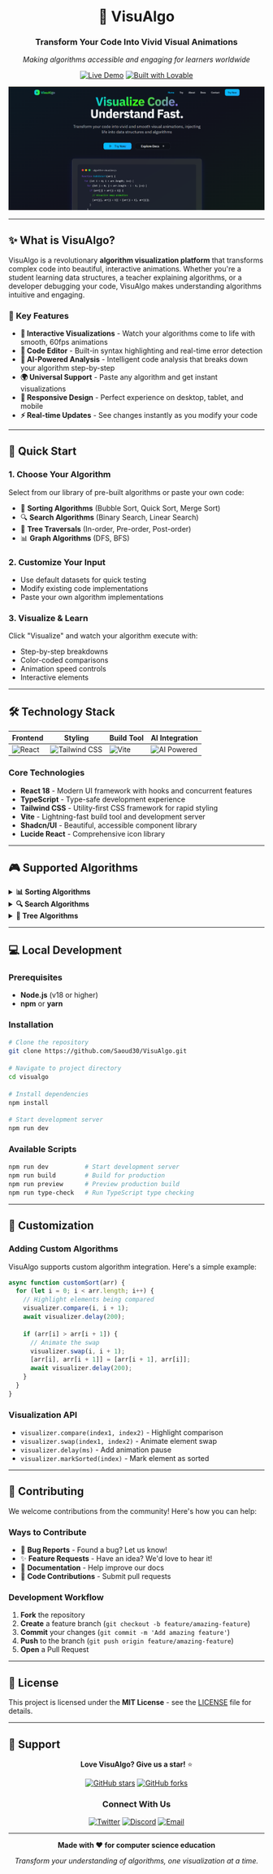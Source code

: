 
<div align="center">

# 🚀 VisuAlgo

### Transform Your Code Into Vivid Visual Animations

*Making algorithms accessible and engaging for learners worldwide*

[![Live Demo](https://img.shields.io/badge/🌐_Live_Demo-Try_Now-00D9FF?style=for-the-badge)](https://lovable.dev/projects/c520fa67-f92b-48d4-b116-d251cb7b99ca)
[![Built with Lovable](https://img.shields.io/badge/Built_with-Lovable-FF6B6B?style=for-the-badge)](https://lovable.dev)

![VisuAlgo Preview](/background.png)

</div>

---

## ✨ What is VisuAlgo?

VisuAlgo is a revolutionary **algorithm visualization platform** that transforms complex code into beautiful, interactive animations. Whether you're a student learning data structures, a teacher explaining algorithms, or a developer debugging your code, VisuAlgo makes understanding algorithms intuitive and engaging.

### 🎯 Key Features

- **🎨 Interactive Visualizations** - Watch your algorithms come to life with smooth, 60fps animations
- **📝 Code Editor** - Built-in syntax highlighting and real-time error detection
- **🧠 AI-Powered Analysis** - Intelligent code analysis that breaks down your algorithm step-by-step
- **🌍 Universal Support** - Paste any algorithm and get instant visualizations
- **📱 Responsive Design** - Perfect experience on desktop, tablet, and mobile
- **⚡ Real-time Updates** - See changes instantly as you modify your code

---

## 🚀 Quick Start

### 1. **Choose Your Algorithm**
Select from our library of pre-built algorithms or paste your own code:
- 🔄 **Sorting Algorithms** (Bubble Sort, Quick Sort, Merge Sort)
- 🔍 **Search Algorithms** (Binary Search, Linear Search)
- 🌳 **Tree Traversals** (In-order, Pre-order, Post-order)
- 📊 **Graph Algorithms** (DFS, BFS)

### 2. **Customize Your Input**
- Use default datasets for quick testing
- Modify existing code implementations
- Paste your own algorithm implementations

### 3. **Visualize & Learn**
Click "Visualize" and watch your algorithm execute with:
- Step-by-step breakdowns
- Color-coded comparisons
- Animation speed controls
- Interactive elements

---

## 🛠️ Technology Stack

<div align="center">

| Frontend | Styling | Build Tool | AI Integration |
|----------|---------|------------|----------------|
| ![React](https://img.shields.io/badge/React-61DAFB?style=for-the-badge&logo=react&logoColor=black) | ![Tailwind CSS](https://img.shields.io/badge/Tailwind_CSS-38B2AC?style=for-the-badge&logo=tailwind-css&logoColor=white) | ![Vite](https://img.shields.io/badge/Vite-646CFF?style=for-the-badge&logo=vite&logoColor=white) | ![AI Powered](https://img.shields.io/badge/AI_Powered-FF6B6B?style=for-the-badge&logo=openai&logoColor=white) |

</div>

### Core Technologies
- **React 18** - Modern UI framework with hooks and concurrent features
- **TypeScript** - Type-safe development experience
- **Tailwind CSS** - Utility-first CSS framework for rapid styling
- **Vite** - Lightning-fast build tool and development server
- **Shadcn/UI** - Beautiful, accessible component library
- **Lucide React** - Comprehensive icon library

---

## 🎮 Supported Algorithms

<details>
<summary><strong>📊 Sorting Algorithms</strong></summary>

| Algorithm | Time Complexity | Space Complexity | Visualization Features |
|-----------|----------------|------------------|----------------------|
| **Bubble Sort** | O(n²) | O(1) | Color-coded comparisons, swap animations |
| **Quick Sort** | O(n log n) | O(log n) | Pivot highlighting, partitioning process |
| **Merge Sort** | O(n log n) | O(n) | Split/merge animations, recursive visualization |
| **Selection Sort** | O(n²) | O(1) | Minimum element tracking, sorted region |
| **Insertion Sort** | O(n²) | O(1) | Element insertion, shifting animations |

</details>

<details>
<summary><strong>🔍 Search Algorithms</strong></summary>

| Algorithm | Time Complexity | Space Complexity | Visualization Features |
|-----------|----------------|------------------|----------------------|
| **Binary Search** | O(log n) | O(1) | Search range narrowing, middle element highlighting |
| **Linear Search** | O(n) | O(1) | Sequential element checking, progress tracking |
| **Depth-First Search** | O(V + E) | O(V) | Stack visualization, path highlighting |
| **Breadth-First Search** | O(V + E) | O(V) | Queue visualization, level-by-level traversal |

</details>

<details>
<summary><strong>🌳 Tree Algorithms</strong></summary>

| Algorithm | Time Complexity | Space Complexity | Visualization Features |
|-----------|----------------|------------------|----------------------|
| **In-order Traversal** | O(n) | O(h) | Node visit order, recursive call stack |
| **Pre-order Traversal** | O(n) | O(h) | Root-first traversal, tree structure |
| **Post-order Traversal** | O(n) | O(h) | Children-first traversal, bottom-up processing |
| **Binary Search Tree** | O(log n) | O(1) | Node insertion, search path visualization |

</details>

---

## 💻 Local Development

### Prerequisites
- **Node.js** (v18 or higher)
- **npm** or **yarn**

### Installation

```bash
# Clone the repository
git clone https://github.com/Saoud30/VisuAlgo.git

# Navigate to project directory
cd visualgo

# Install dependencies
npm install

# Start development server
npm run dev
```

### Available Scripts

```bash
npm run dev          # Start development server
npm run build        # Build for production
npm run preview      # Preview production build
npm run type-check   # Run TypeScript type checking
```

---

## 🎨 Customization

### Adding Custom Algorithms

VisuAlgo supports custom algorithm integration. Here's a simple example:

```javascript
async function customSort(arr) {
  for (let i = 0; i < arr.length; i++) {
    // Highlight elements being compared
    visualizer.compare(i, i + 1);
    await visualizer.delay(200);
    
    if (arr[i] > arr[i + 1]) {
      // Animate the swap
      visualizer.swap(i, i + 1);
      [arr[i], arr[i + 1]] = [arr[i + 1], arr[i]];
      await visualizer.delay(200);
    }
  }
}
```

### Visualization API

- `visualizer.compare(index1, index2)` - Highlight comparison
- `visualizer.swap(index1, index2)` - Animate element swap
- `visualizer.delay(ms)` - Add animation pause
- `visualizer.markSorted(index)` - Mark element as sorted

---

## 🤝 Contributing

We welcome contributions from the community! Here's how you can help:

### Ways to Contribute
- 🐛 **Bug Reports** - Found a bug? Let us know!
- ✨ **Feature Requests** - Have an idea? We'd love to hear it!
- 📖 **Documentation** - Help improve our docs
- 🔧 **Code Contributions** - Submit pull requests

### Development Workflow

1. **Fork** the repository
2. **Create** a feature branch (`git checkout -b feature/amazing-feature`)
3. **Commit** your changes (`git commit -m 'Add amazing feature'`)
4. **Push** to the branch (`git push origin feature/amazing-feature`)
5. **Open** a Pull Request

---

## 📄 License

This project is licensed under the **MIT License** - see the [LICENSE](LICENSE) file for details.

---

## 🌟 Support

<div align="center">

**Love VisuAlgo? Give us a star!** ⭐

[![GitHub stars](https://img.shields.io/github/stars/your-username/visualgo?style=social)](https://github.com/Saoud30/VisuAlgo/stargazers)
[![GitHub forks](https://img.shields.io/github/forks/your-username/visualgo?style=social)](https://github.com/Saoud30/VisuAlgo/network/members)

### Connect With Us

[![Twitter](https://img.shields.io/badge/Twitter-1DA1F2?style=for-the-badge&logo=twitter&logoColor=white)](https://twitter.com/visualgo)
[![Discord](https://img.shields.io/badge/Discord-7289DA?style=for-the-badge&logo=discord&logoColor=white)](https://discord.gg/visualgo)
[![Email](https://img.shields.io/badge/Email-D14836?style=for-the-badge&logo=gmail&logoColor=white)](mailto:mohdhashimansari30@gmail.com)

</div>

---

<div align="center">

**Made with ❤️ for computer science education**

*Transform your understanding of algorithms, one visualization at a time.*

</div>
